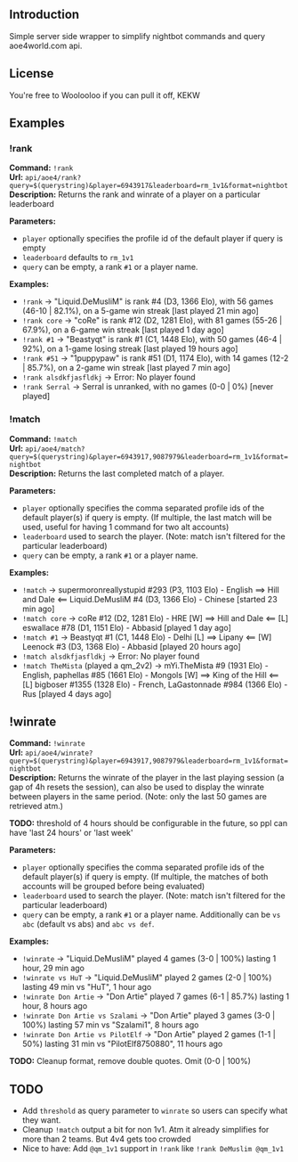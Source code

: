
## Introduction

Simple server side wrapper to simplify nightbot commands and query aoe4world.com api.

## License

You're free to Woolooloo if you can pull it off, KEKW

## Examples

### !rank

**Command:** `!rank`   
**Url:** `api/aoe4/rank?query=$(querystring)&player=6943917&leaderboard=rm_1v1&format=nightbot`  
**Description:** Returns the rank and winrate of a player on a particular leaderboard

**Parameters:**   
- `player` optionally specifies the profile id of the default player if query is empty   
- `leaderboard` defaults to `rm_1v1`  
- `query` can be empty, a rank `#1` or a player name.

**Examples:**   
- `!rank` -> "Liquid.DeMusliM" is rank #4 (D3, 1366 Elo), with 56 games (46-10 | 82.1%), on a 5-game win streak [last played 21 min ago]   
- `!rank core` -> "coRe" is rank #12 (D2, 1281 Elo), with 81 games (55-26 | 67.9%), on a 6-game win streak [last played 1 day ago]   
- `!rank #1` -> "Beastyqt" is rank #1 (C1, 1448 Elo), with 50 games (46-4 | 92%), on a 1-game losing streak [last played 19 hours ago]   
- `!rank #51` -> "1puppypaw" is rank #51 (D1, 1174 Elo), with 14 games (12-2 | 85.7%), on a 2-game win streak [last played 7 min ago]
- `!rank alsdkfjasfldkj` -> Error: No player found
- `!rank Serral` -> Serral is unranked, with no games (0-0 | 0%) [never played]

### !match

**Command:** `!match`  
**Url:** `api/aoe4/match?query=$(querystring)&player=6943917,9087979&leaderboard=rm_1v1&format=nightbot`  
**Description:** Returns the last completed match of a player.  

**Parameters:**   
- `player` optionally specifies the comma separated profile ids of the default player(s) if query is empty. (If multiple, the last match will be used, useful for having 1 command for two alt accounts)
- `leaderboard` used to search the player. (Note: match isn't filtered for the particular leaderboard)
- `query` can be empty, a rank `#1` or a player name.

**Examples:**   
- `!match` -> supermoronreallystupid #293 (P3, 1103 Elo) - English ==> Hill and Dale <== Liquid.DeMusliM #4 (D3, 1366 Elo) - Chinese [started 23 min ago]
- `!match core` -> coRe #12 (D2, 1281 Elo) - HRE [W] ==> Hill and Dale <== [L] eswallace #78 (D1, 1151 Elo) - Abbasid [played 1 day ago]
- `!match #1` -> Beastyqt #1 (C1, 1448 Elo) - Delhi [L] ==> Lipany <== [W] Leenock #3 (D3, 1368 Elo) - Abbasid [played 20 hours ago]
- `!match alsdkfjasfldkj` -> Error: No player found
- `!match TheMista` (played a qm_2v2) ->  mYi.TheMista #9 (1931 Elo) - English, paphellas #85 (1661 Elo) - Mongols [W] ==> King of the Hill <== [L] bigboser #1355 (1328 Elo) - French, LaGastonnade #984 (1366 Elo) - Rus [played 4 days ago]

## !winrate

**Command:** `!winrate`  
**Url:** `api/aoe4/winrate?query=$(querystring)&player=6943917,9087979&leaderboard=rm_1v1&format=nightbot`  
**Description:** Returns the winrate of the player in the last playing session (a gap of 4h resets the session), can also be used to display the winrate between players in the same period. (Note: only the last 50 games are retrieved atm.)

**TODO:** threshold of 4 hours should be configurable in the future, so ppl can have 'last 24 hours' or 'last week'

**Parameters:**   
- `player` optionally specifies the comma separated profile ids of the default player(s) if query is empty. (If multiple, the matches of both accounts will be grouped before being evaluated)
- `leaderboard` used to search the player. (Note: match isn't filtered for the particular leaderboard)
- `query` can be empty, a rank `#1` or a player name. Additionally can be `vs abc` (default vs abs) and `abc vs def`.

**Examples:**   
- `!winrate` -> "Liquid.DeMusliM" played 4 games (3-0 | 100%) lasting 1 hour, 29 min ago
- `!winrate vs HuT` -> "Liquid.DeMusliM" played 2 games (2-0 | 100%) lasting 49 min vs "HuT", 1 hour ago
- `!winrate Don Artie` -> "Don Artie" played 7 games (6-1 | 85.7%) lasting 1 hour, 8 hours ago
- `!winrate Don Artie vs Szalami` -> "Don Artie" played 3 games (3-0 | 100%) lasting 57 min vs "Szalami1", 8 hours ago
- `!winrate Don Artie vs PilotElf` -> "Don Artie" played 2 games (1-1 | 50%) lasting 31 min vs "PilotElf8750880", 11 hours ago

**TODO:** Cleanup format, remove double quotes. Omit (0-0 | 100%)

## TODO

- Add `threshold` as query parameter to `winrate` so users can specify what they want.
- Cleanup `!match` output a bit for non 1v1. Atm it already simplifies for more than 2 teams. But 4v4 gets too crowded
- Nice to have: Add `@qm_1v1` support in `!rank` like `!rank DeMuslim @qm_1v1`
